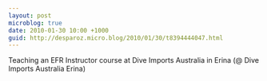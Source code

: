 ```yaml
---
layout: post
microblog: true
date: 2010-01-30 10:00 +1000
guid: http://desparoz.micro.blog/2010/01/30/t8394444047.html
---
```

Teaching an EFR Instructor course at Dive Imports Australia in Erina (@ Dive Imports Australia Erina)
